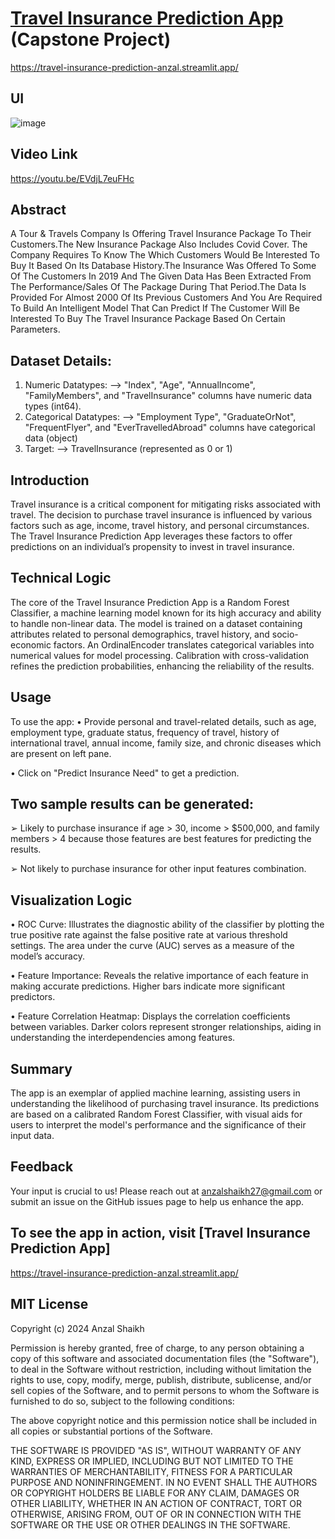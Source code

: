 # [Travel Insurance Prediction App]([url](https://travel-insurance-prediction-anzal.streamlit.app/)) (Capstone Project)
https://travel-insurance-prediction-anzal.streamlit.app/

## UI

![image](https://github.com/anzalshaikh27/Travel-Insurance-Prediction-Streamlit-Capstone-Project/assets/57680301/70547bca-39c8-4afb-9588-fd061b97cea2)

## Video Link

https://youtu.be/EVdjL7euFHc

## Abstract
A Tour & Travels Company Is Offering Travel Insurance Package To Their Customers.The New
Insurance Package Also Includes Covid Cover. The Company Requires To Know The Which
Customers Would Be Interested To Buy It Based On Its Database History.The Insurance Was
Offered To Some Of The Customers In 2019 And The Given Data Has Been Extracted From The
Performance/Sales Of The Package During That Period.The Data Is Provided For Almost 2000
Of Its Previous Customers And You Are Required To Build An Intelligent Model That Can
Predict If The Customer Will Be Interested To Buy The Travel Insurance Package Based On
Certain Parameters.

## Dataset Details:
1) Numeric Datatypes:
--> "Index", "Age", "AnnualIncome", "FamilyMembers", and "TravelInsurance" columns have
numeric data types (int64).
2) Categorical Datatypes:
--> "Employment Type", "GraduateOrNot", "FrequentFlyer", and "EverTravelledAbroad"
columns have categorical data (object)
3) Target:
--> TravelInsurance (represented as 0 or 1)

## Introduction
Travel insurance is a critical component for mitigating risks associated with travel. The decision
to purchase travel insurance is influenced by various factors such as age, income, travel history,
and personal circumstances. The Travel Insurance Prediction App leverages these factors to offer
predictions on an individual’s propensity to invest in travel insurance.

## Technical Logic
The core of the Travel Insurance Prediction App is a Random Forest Classifier, a machine
learning model known for its high accuracy and ability to handle non-linear data. The model is
trained on a dataset containing attributes related to personal demographics, travel history, and
socio-economic factors. An OrdinalEncoder translates categorical variables into numerical values
for model processing. Calibration with cross-validation refines the prediction probabilities,
enhancing the reliability of the results.

## Usage
To use the app:
• Provide personal and travel-related details, such as age, employment type, graduate
status, frequency of travel, history of international travel, annual income, family size, and
chronic diseases which are present on left pane.

• Click on "Predict Insurance Need" to get a prediction.

## Two sample results can be generated:
➢ Likely to purchase insurance if age > 30, income > $500,000, and family members > 4
because those features are best features for predicting the results.

➢ Not likely to purchase insurance for other input features combination.

## Visualization Logic
• ROC Curve: Illustrates the diagnostic ability of the classifier by plotting the true positive
rate against the false positive rate at various threshold settings. The area under the curve
(AUC) serves as a measure of the model’s accuracy.

• Feature Importance: Reveals the relative importance of each feature in making accurate
predictions. Higher bars indicate more significant predictors.

• Feature Correlation Heatmap: Displays the correlation coefficients between variables.
Darker colors represent stronger relationships, aiding in understanding the
interdependencies among features.

## Summary
The app is an exemplar of applied machine learning, assisting users in understanding the
likelihood of purchasing travel insurance. Its predictions are based on a calibrated Random
Forest Classifier, with visual aids for users to interpret the model's performance and the
significance of their input data.


## Feedback
Your input is crucial to us! Please reach out at anzalshaikh27@gmail.com or submit an issue on the GitHub issues page to help us enhance the app.

## To see the app in action, visit [Travel Insurance Prediction App]
https://travel-insurance-prediction-anzal.streamlit.app/

## MIT License

Copyright (c) 2024 Anzal Shaikh

Permission is hereby granted, free of charge, to any person obtaining a copy of this software and associated documentation files (the "Software"), to deal in the Software without restriction, including without limitation the rights to use, copy, modify, merge, publish, distribute, sublicense, and/or sell copies of the Software, and to permit persons to whom the Software is furnished to do so, subject to the following conditions:

The above copyright notice and this permission notice shall be included in all copies or substantial portions of the Software.

THE SOFTWARE IS PROVIDED "AS IS", WITHOUT WARRANTY OF ANY KIND, EXPRESS OR IMPLIED, INCLUDING BUT NOT LIMITED TO THE WARRANTIES OF MERCHANTABILITY, FITNESS FOR A PARTICULAR PURPOSE AND NONINFRINGEMENT. IN NO EVENT SHALL THE AUTHORS OR COPYRIGHT HOLDERS BE LIABLE FOR ANY CLAIM, DAMAGES OR OTHER LIABILITY, WHETHER IN AN ACTION OF CONTRACT, TORT OR OTHERWISE, ARISING FROM, OUT OF OR IN CONNECTION WITH THE SOFTWARE OR THE USE OR OTHER DEALINGS IN THE SOFTWARE.
